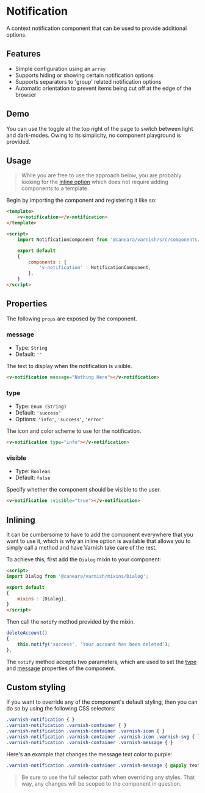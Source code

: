 # Notification

A context notification component that can be used to provide additional options.

## Features

* Simple configuration using an `array`
* Supports hiding or showing certain notification options
* Supports separators to 'group' related notification options
* Automatic orientation to prevent items being cut off at the edge of the browser

## Demo

You can use the toggle at the top right of the page to switch between light and dark-modes. Owing to its simplicity, no component playground is provided.

<!-- Setup -->
<script setup>
    import NotificationComponent from '../playgrounds/notification/index.vue';
</script>

<!-- Demo -->
<div class="bg-gray-100 dark:bg-black rounded-md p-6 mt-8">
    <ClientOnly>
        <NotificationComponent></NotificationComponent>
    </ClientOnly>
</div>

## Usage

> While you are free to use the approach below, you are probably looking for the [inline option](#inlining) which does not require adding components to a template.

Begin by importing the component and registering it like so:

```html
<template>
    <v-notification></v-notification>
</template>

<script>
    import NotificationComponent from '@caneara/varnish/src/components/notification.vue';

    export default
    {
        components : {
            'v-notification' : NotificationComponent,
        },
    }
</script>
```

## Properties

The following `props` are exposed by the component.

### message

- Type: `String`
- Default: `''`

The text to display when the notification is visible.

```html
<v-notification message="Nothing Here"></v-notification>
```

### type

- Type: `Enum (String)`
- Default: `'success'`
- Options: `'info'`, `'success'`, `'error'`

The icon and color scheme to use for the notification.

```html
<v-notification type="info"></v-notification>
```

### visible

- Type: `Boolean`
- Default: `false`

Specify whether the component should be visible to the user.

```html
<v-notification :visible="true"></v-notification>
```

## Inlining

It can be cumbersome to have to add the component everywhere that you want to use it, which is why an inline option is available that allows you to simply call a method and have Varnish take care of the rest.

To achieve this, first add the `Dialog` mixin to your component:

```html
<script>
import Dialog from '@caneara/varnish/mixins/Dialog';

export default
{
    mixins : [Dialog],
}
</script>
```

Then call the `notify` method provided by the mixin.

```js
deleteAccount()
{
    this.notify('success', 'Your account has been deleted');
},
```

The `notify` method accepts two parameters, which are used to set the [type](#type) and [message](#message) properties of the component.

## Custom styling

If you want to override any of the component's default styling, then you can do so by using the following CSS selectors:

```css
.varnish-notification { }
.varnish-notification .varnish-container { }
.varnish-notification .varnish-container .varnish-icon { }
.varnish-notification .varnish-container .varnish-icon .varnish-svg { }
.varnish-notification .varnish-container .varnish-message { }
```

Here's an example that changes the message text color to purple:

```css
.varnish-notification .varnish-container .varnish-message { @apply text-purple-700 dark:text-purple-400 }
```

> Be sure to use the full selector path when overriding any styles. That way, any changes will be scoped to the component in question.